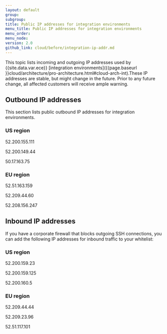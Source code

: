 ```yaml
---
layout: default
group:
subgroup:
title: Public IP addresses for integration environments
menu_title: Public IP addresses for integration environments
menu_order:
menu_node:
version: 2.0
github_link: cloud/before/integration-ip-addr.md
---
```


This topic lists incoming and outgoing IP addresses used by {{site.data.var.ece}} [integration environments]({{page.baseurl }}cloud/architecture/pro-architecture.html#cloud-arch-int).These IP addresses are stable, but might change in the future. Prior to any future change, all affected customers will receive ample warning.

## Outbound IP addresses
This section lists public outbound IP addresses for integration environments.

### US region
52.200.155.111

52.200.149.44

50.17.163.75

### EU region
52.51.163.159

52.209.44.60

52.208.156.247

## Inbound IP addresses
If you have a corporate firewall that blocks outgoing SSH connections, you can add the following IP addresses for inbound traffic to your whitelist:

### US region
52.200.159.23

52.200.159.125

52.200.160.5

### EU region
52.209.44.44

52.209.23.96

52.51.117.101
